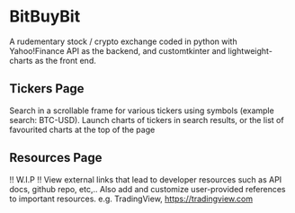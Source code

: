# BitBuyBit
A rudementary stock / crypto exchange coded in python with Yahoo!Finance API as the backend, and customtkinter and lightweight-charts as the front end.

## Tickers Page
Search in a scrollable frame for various tickers using symbols (example search: BTC-USD).
Launch charts of tickers in search results, or the list of favourited charts at the top of the page

## Resources Page
!! W.I.P !! View external links that lead to developer resources such as API docs, github repo, etc,..
Also add and customize user-provided references to important resources. e.g. TradingView, https://tradingview.com
